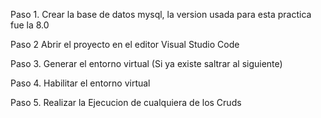 Paso 1. Crear la base de datos mysql, la version usada para esta practica fue la 8.0 

Paso 2 Abrir el proyecto en el editor Visual Studio Code 

Paso 3. Generar el entorno virtual (Si ya existe saltrar al siguiente)

Paso 4. Habilitar el entorno virtual 

Paso 5. Realizar la Ejecucion de cualquiera de los Cruds 
